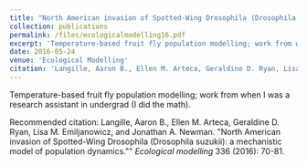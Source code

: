 ```yaml
---
title: "North American invasion of Spotted-Wing Drosophila (Drosophila suzukii): A mechanistic model of population dynamics"
collection: publications
permalink: /files/ecologicalmodelling16.pdf
excerpt: 'Temperature-based fruit fly population modelling; work from when I was a research assistant in undergrad (I did the math).'
date: 2016-05-24
venue: 'Ecological Modelling'
citation: 'Langille, Aaron B., Ellen M. Arteca, Geraldine D. Ryan, Lisa M. Emiljanowicz, and Jonathan A. Newman. &quot;North American invasion of Spotted-Wing Drosophila (Drosophila suzukii): a mechanistic model of population dynamics.&quot;&quot; <i>Ecological modelling</i> 336 (2016): 70-81.'
---
```

Temperature-based fruit fly population modelling; work from when I was a research assistant in undergrad (I did the math).

Recommended citation: Langille, Aaron B., Ellen M. Arteca, Geraldine D. Ryan, Lisa M. Emiljanowicz, and Jonathan A. Newman. "North American invasion of Spotted-Wing Drosophila (Drosophila suzukii): a mechanistic model of population dynamics."" <i>Ecological modelling</i> 336 (2016): 70-81.